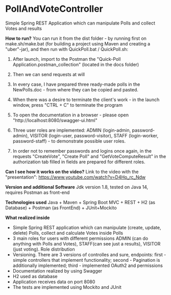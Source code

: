 # PollAndVoteController
Simple Spring REST Application which can manipulate Polls and collect Votes and results

**How to run?**
You can run it from the dist folder - by running first on make.sh/make.bat (for building a project using Maven and creating a "uber"-jar),
and then run with QuickPoll.bat / QuickPoll.sh:

1. After launch, import to the Postman the "Quick-Poll Application.postman_collection" (located in the docs folder)

2. Then we can send requests at will

3. In every case, I have prepared three ready-made polls in the NewPolls.doc - from where they can be copied and pasted.

4. When there was a desire to terminate the client's work - in the launch window, press "CTRL + C" to terminate the program

5. To open the documentation in a browser - please open "http://localhost:8080/swagger-ui.html"

6. Three user roles are implemented: ADMIN (login-admin, password-admin), VISITOR (login-user, password-visitor), STAFF (login-worker, password-staff) - to demonstrate possible user roles.

7. In order not to remember passwords and logins once again, in the requests "CreateVote", "Create Poll" and "GetVoteComputeResult" in the authorization tab filled in fields are prepared for different roles.

**Can I see how it works on the video?**
Link to the video with the "presentation": https://www.youtube.com/watch?v=D4Ho_rc_Ndw 


**Version and additional Software**
Jdk version 1.8, tested on Java 14, requires Postman as front-end

**Technologies used**
Java + Maven + Spring Boot MVC + REST + H2 (as Database) + Postman (as FrontEnd) + JUnit+Mockito

**What realized inside**
* Simple Spring REST application which can manipulate (create, update, delete) Polls, collect and calculate Votes inside Polls
* 3 main roles for users with different permissions ADMIN (can do anything with Polls and Votes), STAFF(can see just a results), VISITOR (just voting). Role distribution
* Versioning. There are 3 versions of controlles and sure, endpoints: first - simple controllers that implement functionality; second - Pagination is additionally implemented; third - implemented OAuth2 and permissions
* Documentation realized by using Swagger
* H2 used as database
* Application receives data on port 8080
* The tests are implemented using Mockito and JUnit